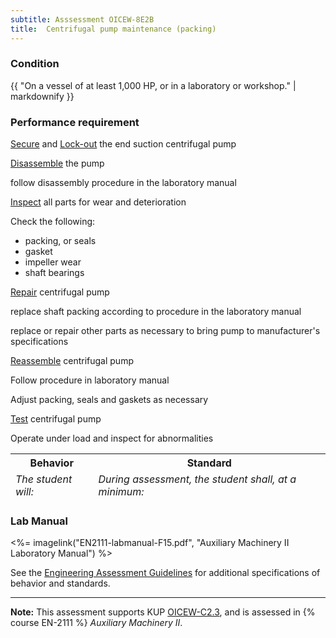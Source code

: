```yaml
---
subtitle: Asssessment OICEW-8E2B
title:  Centrifugal pump maintenance (packing)
---
```




### Condition

{{ "On a vessel of at least 1,000 HP, or in a laboratory or workshop." | markdownify }}

### Performance requirement 

<table width='100%' class='Guidelines'>
 <thead>
 <tr>
     <th class='thirty'>Behavior</th>
     <th class='seventy'>Standard</th>
 </tr>
 <tr>
     <td><em>The student will:</em></td>
     <td><em>During assessment, the student shall, at a minimum:</em></td>
 </tr>
 </thead>
 <tbody>


<!--rowstart-->

[Secure](guidelines#secure) and [Lock-out](guidelines#lockouttagout) the end suction centrifugal pump

<!--cellbreak-->



<!--rowend-->


<!--rowstart-->

[Disassemble](guidelines#disassemble) the pump

<!--cellbreak-->

follow disassembly procedure in the laboratory manual

<!--rowend-->


<!--rowstart-->

[Inspect](guidelines#evaluateinspecttest) all parts for wear and deterioration

<!--cellbreak-->

Check the following:

  * packing, or seals
  * gasket
  * impeller wear
  * shaft bearings

<!--rowend-->


<!--rowstart-->

[Repair](guidelines#repair) centrifugal pump

<!--cellbreak-->

replace shaft packing according to procedure in the laboratory manual

replace or repair other parts as necessary to bring pump to manufacturer's specifications

<!--rowend-->


<!--rowstart-->

[Reassemble](guidelines#reassemble) centrifugal pump

<!--cellbreak-->

Follow procedure in laboratory manual

Adjust packing, seals and gaskets as necessary

<!--rowend-->


<!--rowstart-->

[Test](guidelines#evaluateinspecttest) centrifugal pump

<!--cellbreak-->

Operate under load and inspect for abnormalities

<!--rowend-->


 </tbody>
 </table>

### Lab Manual

<%= imagelink("EN2111-labmanual-F15.pdf", "Auxiliary Machinery II Laboratory Manual") %>



See the [Engineering Assessment Guidelines](guidelines) for additional specifications of behavior and standards.


*****

**Note:** This assessment supports KUP [OICEW-C2.3]({{site.baseurl}}/tables/31.html#OICEW-C2.3), and is assessed in  {% course  EN-2111 %}  *Auxiliary Machinery II*. 

